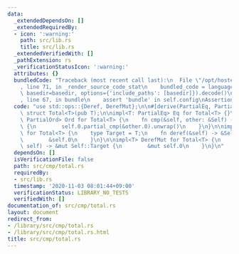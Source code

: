 ```yaml
---
data:
  _extendedDependsOn: []
  _extendedRequiredBy:
  - icon: ':warning:'
    path: src/lib.rs
    title: src/lib.rs
  _extendedVerifiedWith: []
  _pathExtension: rs
  _verificationStatusIcon: ':warning:'
  attributes: {}
  bundledCode: "Traceback (most recent call last):\n  File \"/opt/hostedtoolcache/Python/3.9.0/x64/lib/python3.9/site-packages/onlinejudge_verify/documentation/build.py\"\
    , line 71, in _render_source_code_stat\n    bundled_code = language.bundle(stat.path,\
    \ basedir=basedir, options={'include_paths': [basedir]}).decode()\n  File \"/opt/hostedtoolcache/Python/3.9.0/x64/lib/python3.9/site-packages/onlinejudge_verify/languages/user_defined.py\"\
    , line 67, in bundle\n    assert 'bundle' in self.config\nAssertionError\n"
  code: "use std::ops::{Deref, DerefMut};\n\n#[derive(PartialEq, PartialOrd)]\npub\
    \ struct Total<T>(pub T);\n\nimpl<T: PartialEq> Eq for Total<T> {}\n\nimpl<T:\
    \ PartialOrd> Ord for Total<T> {\n    fn cmp(&self, other: &Self) -> std::cmp::Ordering\
    \ {\n        self.0.partial_cmp(&other.0).unwrap()\n    }\n}\n\nimpl<T> Deref\
    \ for Total<T> {\n    type Target = T;\n    fn deref(&self) -> &Self::Target {\n\
    \        &self.0\n    }\n}\n\nimpl<T> DerefMut for Total<T> {\n    fn deref_mut(&mut\
    \ self) -> &mut Self::Target {\n        &mut self.0\n    }\n}\n"
  dependsOn: []
  isVerificationFile: false
  path: src/cmp/total.rs
  requiredBy:
  - src/lib.rs
  timestamp: '2020-11-03 08:01:44+09:00'
  verificationStatus: LIBRARY_NO_TESTS
  verifiedWith: []
documentation_of: src/cmp/total.rs
layout: document
redirect_from:
- /library/src/cmp/total.rs
- /library/src/cmp/total.rs.html
title: src/cmp/total.rs
---
```

